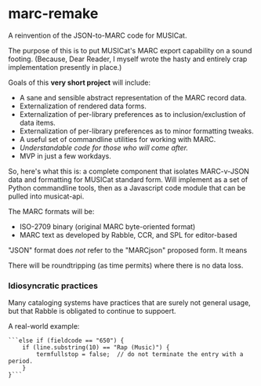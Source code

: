 # marc-remake
A reinvention of the JSON-to-MARC code for MUSICat.

The purpose of this is to put MUSICat's MARC export capability on a sound footing. (Because, Dear Reader, I myself wrote the hasty and entirely crap implementation presently in place.)

Goals of this **very short project** will include:
 - A sane and sensible abstract representation of the MARC record data.
 - Externalization of rendered data forms.
 - Externalization of per-library preferences as to inclusion/exclustion of data items.
 - Externalization of per-library preferences as to minor formatting tweaks.
 - A useful set of commandline utilities for working with MARC.
 - _Understandable code for those who will come after._
 - MVP in just a few workdays.

So, here's what this is: a complete component that isolates MARC-v-JSON data and formatting for MUSICat standard form. Will implement as a set of Python commandline tools, then as a Javascript code module that can be pulled into musicat-api.

The MARC formats will be: 
 - ISO-2709 binary (original MARC byte-oriented format)
 - MARC text as developed by Rabble, CCR, and SPL for editor-based 
 
"JSON" format does _not_ refer to the "MARCjson" proposed form. It means 

There will be roundtripping (as time permits) where there is no data loss.

### Idiosyncratic practices
Many cataloging systems have practices that are surely not general usage, but that Rabble is obligated to continue to suppoert.

A real-world example:

    ```else if (fieldcode == "650") {
        if (line.substring(10) == "Rap (Music)") {
            termfullstop = false;  // do not terminate the entry with a period.
        }
    }```
